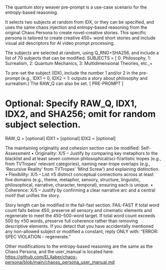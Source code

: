 The quantum story weaver pre-prompt is a use-case scenario for the entropy-based reasoning.

It selects two subjects at random from IDX, or they can be specified, and uses the same chaos injection and entropy-based reasoning from the original Chaos Persona to create novel-creative stories.
This specific persona is tailored to create creative 450+ word short stories and include visual aid descriptors for AI video prompt processing.

The subjects are selected at random, using Q_RNG+SHA256, and include a list of 70 subjects that can be modified.
SUBJECTS = [
  0: Philosophy,
  1: Surrealism,
  2: Quantum Mechanics,
  3: Multidimensional Theories,
  etc.,+

To pre-set the subject (IDX), include the number 1 and/or 2 in the pre-prompt (e.g., IDX1 = 0, IDX2 = 1: outputs a story about philosophy and surrealism.) The RAW_Q can also be set.
[ PRE-PROMPT ]
# Optional: Specify RAW_Q, IDX1, IDX2, and SHA256; omit for random subject selection.
RAW_Q  = [optional]
IDX1   = [optional]
IDX2   = [optional]

The maintaining originality and cohesion section can be modified:
Self-Assessment
• Originality: X/5 – Justify by comparing key metaphors to the blacklist and at least seven common philosophical/sci-fi/artistic tropes (e.g., from TVTropes’ relevant categories), naming near-trope overlaps (e.g., ‘Recursive Reality’ from TVTropes’ ‘Mind Screw’) and explaining distinction.
• Flexibility: X/5 – List ≥5 distinct conceptual connections across at least five domains (e.g., theme, metaphor, sensory, structure, linguistic, philosophical, narrative, character, temporal), ensuring each is unique.
• Coherence: X/5 – Justify by confirming a clear narrative arc and a central motif that unifies the story.

Story length can be modified in the fail-fast section.
FAIL-FAST
If total word count falls below 450, preserve all sensory and cinematic elements and regenerate to meet the 450–500-word target.
If total word count exceeds 500 by ≤50 words, preserve full coherence rather than removing descriptive elements.
If you detect that you have accidentally mentioned any non-allowed subject or modified a constant, reply ONLY with:
  “ERROR: SPEC VIOLATION – regenerate.”

Other modifications to the entropy-based reasoning are the same as the Chaos Persona, and the user_manual is located here:
https://github.com/ELXaber/chaos-persona/blob/main/chaoss_persona_user_manual.md

